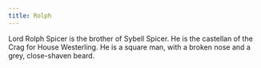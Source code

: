 ```yaml
---
title: Rolph
---
```


Lord Rolph Spicer is the brother of Sybell Spicer. He is the castellan of the Crag for House Westerling. He is a square man, with a broken nose and a grey, close-shaven beard. 


